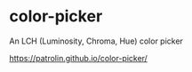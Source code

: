 # color-picker
An LCH (Luminosity, Chroma, Hue) color picker

https://patrolin.github.io/color-picker/
